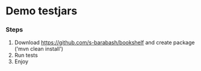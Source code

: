 # Demo testjars

### Steps
1) Download https://github.com/s-barabash/bookshelf and create package ('mvn clean install')
2) Run tests
3) Enjoy
